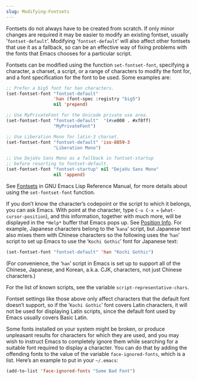 ```yaml
---
slug: Modifying-Fontsets
---
```


Fontsets do not always have to be created from scratch. If only minor changes are required it may be easier to modify an existing fontset, usually ‘`fontset-default`’. Modifying ‘`fontset-default`’ will also affect other fontsets that use it as a fallback, so can be an effective way of fixing problems with the fonts that Emacs chooses for a particular script.

Fontsets can be modified using the function `set-fontset-font`, specifying a character, a charset, a script, or a range of characters to modify the font for, and a font specification for the font to be used. Some examples are:

```lisp
;; Prefer a big5 font for han characters.
(set-fontset-font "fontset-default"
                  'han (font-spec :registry "big5")
                  nil 'prepend)

;; Use MyPrivateFont for the Unicode private use area.
(set-fontset-font "fontset-default"  '(#xe000 . #xf8ff)
                  "MyPrivateFont")

;; Use Liberation Mono for latin-3 charset.
(set-fontset-font "fontset-default" 'iso-8859-3
                  "Liberation Mono")

;; Use DejaVu Sans Mono as a fallback in fontset-startup
;; before resorting to fontset-default.
(set-fontset-font "fontset-startup" nil "DejaVu Sans Mono"
                  nil 'append)
```

See [Fontsets](https://www.gnu.org/software/emacs/manual/html_mono/elisp.html#Fontsets) in GNU Emacs Lisp Reference Manual, for more details about using the `set-fontset-font` function.

If you don’t know the character’s codepoint or the script to which it belongs, you can ask Emacs. With point at the character, type `C-u C-x =`<!-- /@w --> (`what-cursor-position`), and this information, together with much more, will be displayed in the `*Help*` buffer that Emacs pops up. See [Position Info](Position-Info). For example, Japanese characters belong to the ‘`kana`’ script, but Japanese text also mixes them with Chinese characters so the following uses the ‘`han`’ script to set up Emacs to use the ‘`Kochi Gothic`’ font for Japanese text:

```lisp
(set-fontset-font "fontset-default" 'han "Kochi Gothic")
```

(For convenience, the ‘`han`’ script in Emacs is set up to support all of the Chinese, Japanese, and Korean, a.k.a. CJK, characters, not just Chinese characters.)

For the list of known scripts, see the variable `script-representative-chars`.

Fontset settings like those above only affect characters that the default font doesn’t support, so if the ‘`Kochi Gothic`’ font covers Latin characters, it will not be used for displaying Latin scripts, since the default font used by Emacs usually covers Basic Latin.

Some fonts installed on your system might be broken, or produce unpleasant results for characters for which they are used, and you may wish to instruct Emacs to completely ignore them while searching for a suitable font required to display a character. You can do that by adding the offending fonts to the value of the variable `face-ignored-fonts`, which is a list. Here’s an example to put in your `~/.emacs`:

```lisp
(add-to-list 'face-ignored-fonts "Some Bad Font")
```
